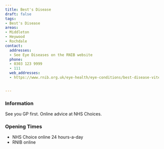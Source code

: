 ```yaml
---
title: Best's Disease
draft: false
tags:
- Best's Disease
areas:
- Middleton
- Heywood
- Rochdale
contact:
  addresses:
  - See Eye Diseases on the RNIB website
  phone:
  - 0303 123 9999 
  - 111
  web_addresses:
  - https://www.rnib.org.uk/eye-health/eye-conditions/best-disease-vitelliform-macular-degeneration
  

---
```


### Information
See you GP first.  Online advice at NHS Choices.

### Opening Times
- NHS Choice online 24 hours-a-day  
- RNIB online

